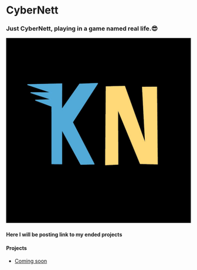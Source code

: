 <html>
<head>
</head>
<body>
<h1>CyberNett</h1>
<h3>Just CyberNett, playing in a game named real life.😎</h3>
<img src="logo.jpg" class="logo">
<h4>Here I will be posting link to my ended projects</h4>
<h4>Projects</h4>
<ul>
<li><a href="https://github.com">Coming soon</a></li>
</ul>
</body>
</html>
